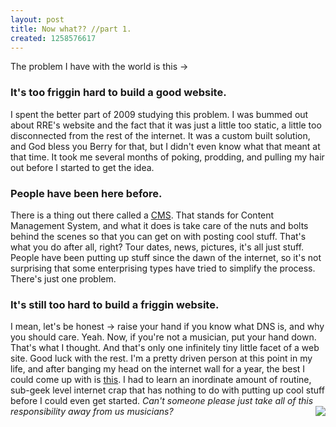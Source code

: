 ```yaml
--- 
layout: post
title: Now what?? //part 1.
created: 1258576617
---
```

The problem I have with the world is this -> 

<h3>It's too friggin hard to build a good website.</h3>

I spent the better part of 2009 studying this problem.  I was bummed out about RRE's website and the fact that it was just a little too static, a little too disconnected from the rest of the internet.  It was a custom built solution, and God bless you Berry for that, but I didn't even know what that meant at that time.  It took me several months of poking, prodding, and pulling my hair out before I started to get the idea.

<h3>People have been here before.</h3>

There is a thing out there called a <a href="http://en.wikipedia.org/wiki/Content_management_system">CMS</a>.  That stands for Content Management System, and what it does is take care of the nuts and bolts behind the scenes so that you can get on with posting cool stuff.  That's what you do after all, right?  Tour dates, news, pictures, it's all just stuff.  People have been putting up stuff since the dawn of the internet, so it's not surprising that some enterprising types have tried to simplify the process.  There's just one problem.

<h3>It's still too hard to build a friggin website.</h3>

I mean, let's be honest -> raise your hand if you know what DNS is, and why you should care.  Yeah.  Now, if you're not a musician, put your hand down.  That's what I thought.  And that's only one infinitely tiny little facet of a web site.  Good luck with the rest.  I'm a pretty driven person at this point in my life, and after banging my head on the internet wall for a year, the best I could come up with is <a href="http://railroadearth.com">this</a>.  I had to learn an inordinate amount of routine, sub-geek level internet crap that has nothing to do with putting up cool stuff before I could even get started.  <em>Can't someone please just take all of this responsibility away from us musicians?</em>
<a href="http://flickr.com/photos/95492938@N00/235225844" title="Mike Oldfield"><img src="/sites/default/files/images/235225844_cf3d908c4e_m.jpg" align=right /></a>

